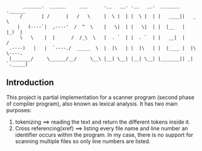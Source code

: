 


          _______.  ______     ___      .__   __. .__   __.  _______ .______      
         /       | /      |   /   \     |  \ |  | |  \ |  | |   ____||   _  \     
        |   (----`|  ,----'  /  ^  \    |   \|  | |   \|  | |  |__   |  |_)  |    
         \   \    |  |      /  /_\  \   |  . `  | |  . `  | |   __|  |      /     
     .----)   |   |  `----./  _____  \  |  |\   | |  |\   | |  |____ |  |\  \----.
     |_______/     \______/__/     \__\ |__| \__| |__| \__| |_______|| _| `._____|
                                                                             



## Introduction
This project is partial implementation for a scanner program (second phase of compiler program), also known as lexical analysis. It has two main purposes:
1. tokenizing ==> reading the text and return the different tokens inside it.
2. Cross referencing(xref) ==> listing every file name and line number an identifier occurs within the program. In my case, there is no support for scanning
multiple files so only line numbers are listed.
